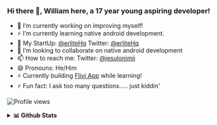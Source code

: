 ### Hi there 👋, William here, a 17 year young aspiring developer!


- 🔭 I’m currently working on improving myself!
- ⚡ I’m currently learning native android development.
- 🌱 My StartUp: <a href="https://www.github.com/erliteHq">@erliteHq</a> Twitter: <a href="https://www.twiiter.com/erliteHq">@erliteHq</a> 
- 👯 I’m looking to collaborate on native android development
- 📫 How to reach me: Twitter: <a href="https://www.twitter.com/jesulonimii">@jesulonimii</a>
- 😄 Pronouns: He/Him
- ⚡ Currently building <a href="https://www.twitter.com/fliviApp">Flivi App</a> while learning!
- ⚡ Fun fact: I ask too many questions..... just kiddin'

<!---- 🤔 I’m looking for help with ...-->
<!--- 💬 Ask me about ...-->

![Profile views](https://gpvc.arturio.dev/jesulonimii)  


<details>
  <summary>
   <b>📊 Github Stats</b></summary>
    </br> </br>
  <img src="https://github-readme-stats.vercel.app/api?username=jesulonimii&count_private=true&show_icons=true&include_all_commits=true" alt="Jesulonimii | Stats" />
  &nbsp;&nbsp;&nbsp;&nbsp;&nbsp;
  <img src="https://cheesits456-readme-stats.vercel.app/api/top-langs?username=jesulonimii&layout=compact&hide=smarty" alt="Jesulonimii | Languages" />
</details>
